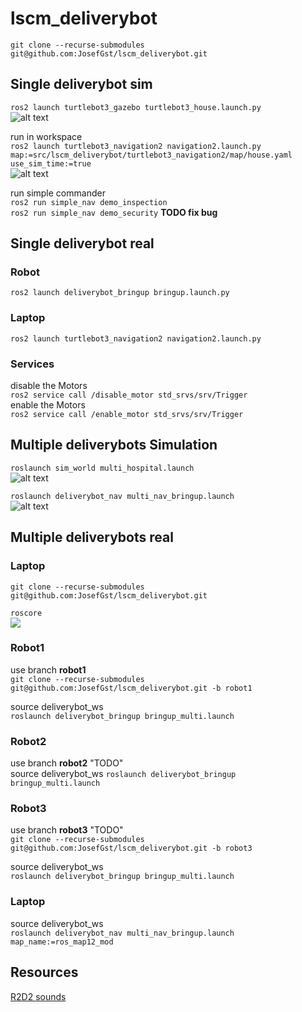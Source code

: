 # lscm_deliverybot
`git clone --recurse-submodules git@github.com:JosefGst/lscm_deliverybot.git`

## Single deliverybot sim
`ros2 launch turtlebot3_gazebo turtlebot3_house.launch.py`  
![alt text](https://github.com/JosefGst/lscm_deliverybot/blob/main/images/single_hospital.png)  

run in workspace  
`ros2 launch turtlebot3_navigation2 navigation2.launch.py map:=src/lscm_deliverybot/turtlebot3_navigation2/map/house.yaml use_sim_time:=true`  
![alt text](https://github.com/JosefGst/lscm_deliverybot/blob/main/images/single_deliverybot.png) 

run simple commander  
`ros2 run simple_nav demo_inspection`  
`ros2 run simple_nav demo_security` **TODO fix bug**

## Single deliverybot real
### Robot
`ros2 launch deliverybot_bringup bringup.launch.py`
### Laptop
`ros2 launch turtlebot3_navigation2 navigation2.launch.py`
### Services
disable the Motors  
`ros2 service call /disable_motor std_srvs/srv/Trigger`  
enable the Motors  
`ros2 service call /enable_motor std_srvs/srv/Trigger`

## Multiple deliverybots Simulation
`roslaunch sim_world multi_hospital.launch`  
![alt text](https://github.com/JosefGst/lscm_deliverybot/blob/main/images/multi_hospital.png)

`roslaunch deliverybot_nav multi_nav_bringup.launch`  
![alt text](https://github.com/JosefGst/lscm_deliverybot/blob/main/images/multi_deliverybot.png)




## Multiple deliverybots real

### Laptop
`git clone --recurse-submodules git@github.com:JosefGst/lscm_deliverybot.git`

`roscore`  
![](https://github.com/JosefGst/lscm_deliverybot/blob/main/images/split_screen_delivery.gif)

### Robot1
use branch **robot1**  
`git clone --recurse-submodules git@github.com:JosefGst/lscm_deliverybot.git -b robot1`

source deliverybot_ws  
`roslaunch deliverybot_bringup bringup_multi.launch`

### Robot2
use branch **robot2** "TODO"  
source deliverybot_ws 
`roslaunch deliverybot_bringup bringup_multi.launch`

### Robot3
use branch **robot3** "TODO"  
`git clone --recurse-submodules git@github.com:JosefGst/lscm_deliverybot.git -b robot3`

source deliverybot_ws  
`roslaunch deliverybot_bringup bringup_multi.launch`

### Laptop
source deliverybot_ws  
`roslaunch deliverybot_nav multi_nav_bringup.launch map_name:=ros_map12_mod`

## Resources
[R2D2 sounds](https://www.soundboard.com/sb/r2d2_r2_d2_sounds)
